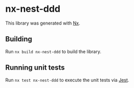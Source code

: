 # nx-nest-ddd

This library was generated with [Nx](https://nx.dev).

## Building

Run `nx build nx-nest-ddd` to build the library.

## Running unit tests

Run `nx test nx-nest-ddd` to execute the unit tests via [Jest](https://jestjs.io).
